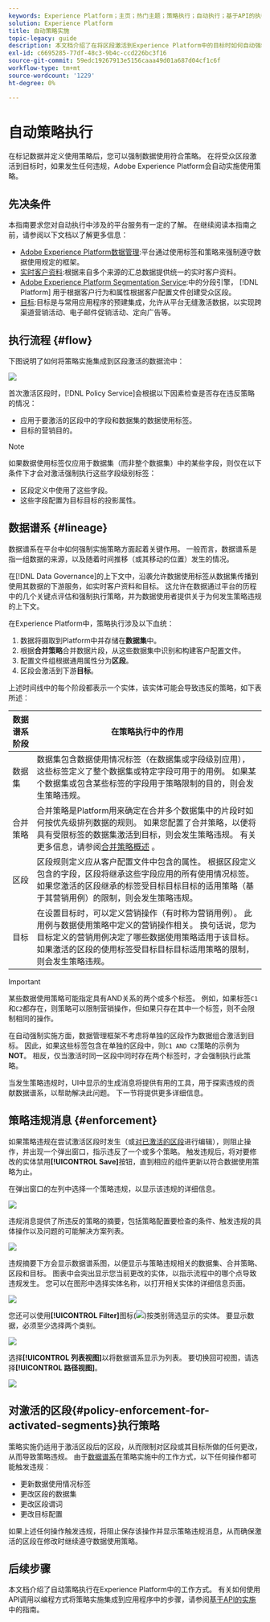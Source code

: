 ```yaml
---
keywords: Experience Platform；主页；热门主题；策略执行；自动执行；基于API的执行；数据管理
solution: Experience Platform
title: 自动策略实施
topic-legacy: guide
description: 本文档介绍了在将区段激活到Experience Platform中的目标时如何自动强制实施数据使用策略。
exl-id: c6695285-77df-48c3-9b4c-ccd226bc3f16
source-git-commit: 59edc19267913e5156caaa49d01a687d04cf1c6f
workflow-type: tm+mt
source-wordcount: '1229'
ht-degree: 0%

---
```


# 自动策略执行

在标记数据并定义使用策略后，您可以强制数据使用符合策略。 在将受众区段激活到目标时，如果发生任何违规，Adobe Experience Platform会自动实施使用策略。

## 先决条件

本指南要求您对自动执行中涉及的平台服务有一定的了解。 在继续阅读本指南之前，请参阅以下文档以了解更多信息：

* [Adobe Experience Platform数据管理](../home.md):平台通过使用标签和策略来强制遵守数据使用规定的框架。
* [实时客户资料](../../profile/home.md):根据来自多个来源的汇总数据提供统一的实时客户资料。
* [Adobe Experience Platform Segmentation Service](../../segmentation/home.md):中的分段引擎， [!DNL Platform] 用于根据客户行为和属性根据客户配置文件创建受众区段。
* [目标](../../destinations/home.md):目标是与常用应用程序的预建集成，允许从平台无缝激活数据，以实现跨渠道营销活动、电子邮件促销活动、定向广告等。

## 执行流程 {#flow}

下图说明了如何将策略实施集成到区段激活的数据流中：

![](../images/enforcement/enforcement-flow.png)

首次激活区段时，[!DNL Policy Service]会根据以下因素检查是否存在违反策略的情况：

* 应用于要激活的区段中的字段和数据集的数据使用标签。
* 目标的营销目的。

>[!NOTE]
>
>如果数据使用标签仅应用于数据集（而非整个数据集）中的某些字段，则仅在以下条件下才会对激活强制执行这些字段级别标签：
>
>* 区段定义中使用了这些字段。
>* 这些字段配置为目标目标的投影属性。


## 数据谱系 {#lineage}

数据谱系在平台中如何强制实施策略方面起着关键作用。 一般而言，数据谱系是指一组数据的来源，以及随着时间推移（或其移动的位置）发生的情况。

在[!DNL Data Governance]的上下文中，沿袭允许数据使用标签从数据集传播到使用其数据的下游服务，如实时客户资料和目标。 这允许在数据通过平台的历程中的几个关键点评估和强制执行策略，并为数据使用者提供关于为何发生策略违规的上下文。

在Experience Platform中，策略执行涉及以下血统：

1. 数据将摄取到Platform中并存储在&#x200B;**数据集**&#x200B;中。
1. 根据&#x200B;**合并策略**&#x200B;合并数据片段，从这些数据集中识别和构建客户配置文件。
1. 配置文件组根据通用属性分为&#x200B;**区段**。
1. 区段会激活到下游&#x200B;**目标**。

上述时间线中的每个阶段都表示一个实体，该实体可能会导致违反的策略，如下表所述：

| 数据谱系阶段 | 在策略执行中的作用 |
| --- | --- |
| 数据集 | 数据集包含数据使用情况标签（在数据集或字段级别应用），这些标签定义了整个数据集或特定字段可用于的用例。 如果某个数据集或包含某些标签的字段用于策略限制的目的，则会发生策略违规。 |
| 合并策略 | 合并策略是Platform用来确定在合并多个数据集中的片段时如何按优先级排列数据的规则。 如果您配置了合并策略，以便将具有受限标签的数据集激活到目标，则会发生策略违规。 有关更多信息，请参阅[合并策略概述](../../profile/merge-policies/overview.md) 。 |
| 区段 | 区段规则定义应从客户配置文件中包含的属性。 根据区段定义包含的字段，区段将继承这些字段应用的所有使用情况标签。 如果您激活的区段继承的标签受目标目标目标的适用策略（基于其营销用例）的限制，则会发生策略违规。 |
| 目标 | 在设置目标时，可以定义营销操作（有时称为营销用例）。 此用例与数据使用策略中定义的营销操作相关。 换句话说，您为目标定义的营销用例决定了哪些数据使用策略适用于该目标。 如果激活的区段的使用标签受目标目标目标适用策略的限制，则会发生策略违规。 |

>[!IMPORTANT]
>
>某些数据使用策略可能指定具有AND关系的两个或多个标签。 例如，如果标签`C1`和`C2`都存在，则策略可以限制营销操作，但如果只存在其中一个标签，则不会限制相同的操作。
>
>在自动强制实施方面，数据管理框架不考虑将单独的区段作为数据组合激活到目标。 因此，如果这些标签包含在单独的区段中，则`C1 AND C2`策略的示例为&#x200B;**NOT**。 相反，仅当激活时同一区段中同时存在两个标签时，才会强制执行此策略。

当发生策略违规时，UI中显示的生成消息将提供有用的工具，用于探索违规的贡献数据谱系，以帮助解决此问题。 下一节将提供更多详细信息。

## 策略违规消息 {#enforcement}

如果策略违规在尝试激活区段时发生（或[对已激活的区段](#policy-enforcement-for-activated-segments)进行编辑），则阻止操作，并出现一个弹出窗口，指示违反了一个或多个策略。 触发违规后，将对要修改的实体禁用&#x200B;**[!UICONTROL Save]**&#x200B;按钮，直到相应的组件更新以符合数据使用策略为止。

在弹出窗口的左列中选择一个策略违规，以显示该违规的详细信息。

![](../images/enforcement/violation-policy-select.png)

违规消息提供了所违反的策略的摘要，包括策略配置要检查的条件、触发违规的具体操作以及问题的可能解决方案列表。

![](../images/enforcement/violation-summary.png)

违规摘要下方会显示数据谱系图，以便显示与策略违规相关的数据集、合并策略、区段和目标。 图表中会突出显示您当前更改的实体，以指示流程中的哪个点导致违规发生。 您可以在图形中选择实体名称，以打开相关实体的详细信息页面。

![](../images/enforcement/data-lineage.png)

您还可以使用&#x200B;**[!UICONTROL Filter]**&#x200B;图标(![](../images/enforcement/filter.png))按类别筛选显示的实体。 要显示数据，必须至少选择两个类别。

![](../images/enforcement/lineage-filter.png)

选择&#x200B;**[!UICONTROL 列表视图]**&#x200B;以将数据谱系显示为列表。 要切换回可视图，请选择&#x200B;**[!UICONTROL 路径视图]**。

![](../images/enforcement/list-view.png)

## 对激活的区段{#policy-enforcement-for-activated-segments}执行策略

策略实施仍适用于激活区段后的区段，从而限制对区段或其目标所做的任何更改，从而导致策略违规。 由于[数据谱系](#lineage)在策略实施中的工作方式，以下任何操作都可能触发违规：

* 更新数据使用情况标签
* 更改区段的数据集
* 更改区段谓词
* 更改目标配置

如果上述任何操作触发违规，将阻止保存该操作并显示策略违规消息，从而确保激活的区段在修改时继续遵守数据使用策略。

## 后续步骤

本文档介绍了自动策略执行在Experience Platform中的工作方式。 有关如何使用API调用以编程方式将策略实施集成到应用程序中的步骤，请参阅[基于API的实施](./api-enforcement.md)中的指南。
